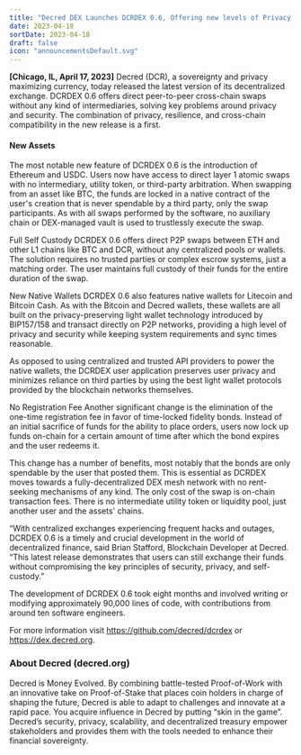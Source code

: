 ```yaml
---
title: "Decred DEX Launches DCRDEX 0.6, Offering new levels of Privacy and Security for Cross-Chain Swaps"
date: 2023-04-18
sortDate: 2023-04-18
draft: false
icon: "announcementsDefault.svg"
---
```


**[Chicago, IL, April 17, 2023]** Decred (DCR), a sovereignty and privacy maximizing currency, today released the latest version of its decentralized exchange. DCRDEX 0.6 offers direct peer-to-peer cross-chain swaps without any kind of intermediaries, solving key problems around privacy and security. The combination of privacy, resilience, and cross-chain compatibility in the new release is a first.

#### New Assets

The most notable new feature of DCRDEX 0.6 is the introduction of Ethereum and USDC. Users now have access to direct layer 1 atomic swaps with no intermediary, utility token, or third-party arbitration. When swapping from an asset like BTC, the funds are locked in a native contract of the user's creation that is never spendable by a third party, only the swap participants. As with all swaps performed by the software, no auxiliary chain or DEX-managed vault is used to trustlessly execute the swap.

Full Self Custody
DCRDEX 0.6 offers direct P2P swaps between ETH and other L1 chains like BTC and DCR, without any centralized pools or wallets. The solution requires no trusted parties or complex escrow systems, just a matching order. The user maintains full custody of their funds for the entire duration of the swap.

New Native Wallets
DCRDEX 0.6 also features native wallets for Litecoin and Bitcoin Cash. As with the Bitcoin and Decred wallets, these wallets are all built on the privacy-preserving light wallet technology introduced by BIP157/158 and transact directly on P2P networks, providing a high level of privacy and security while keeping system requirements and sync times reasonable.

As opposed to using centralized and trusted API providers to power the native wallets, the DCRDEX user application preserves user privacy and minimizes reliance on third parties by using the best light wallet protocols provided by the blockchain networks themselves.

No Registration Fee
Another significant change is the elimination of the one-time registration fee in favor of time-locked fidelity bonds. Instead of an initial sacrifice of funds for the ability to place orders, users now lock up funds on-chain for a certain amount of time after which the bond expires and the user redeems it.

This change has a number of benefits, most notably that the bonds are only spendable by the user that posted them. This is essential as DCRDEX moves towards a fully-decentralized DEX mesh network with no rent-seeking mechanisms of any kind. The only cost of the swap is on-chain transaction fees. There is no intermediate utility token or liquidity pool, just another user and the assets' chains.

“With centralized exchanges experiencing frequent hacks and outages, DCRDEX 0.6 is a timely and crucial development in the world of decentralized finance, said Brian Stafford, Blockchain Developer at Decred. “This latest release demonstrates that users can still exchange their funds without compromising the key principles of security, privacy, and self-custody.”

The development of DCRDEX 0.6 took eight months and involved writing or modifying approximately 90,000 lines of code, with contributions from around ten software engineers.

For more information visit <https://github.com/decred/dcrdex> or <https://dex.decred.org>.

### About Decred (decred.org)
Decred is Money Evolved. By combining battle-tested Proof-of-Work with an innovative take on Proof-of-Stake that places coin holders in charge of shaping the future, Decred is able to adapt to challenges and innovate at a rapid pace. You acquire influence in Decred by putting “skin in the game”. Decred’s security, privacy, scalability, and decentralized treasury empower stakeholders and provides them with the tools needed to enhance their financial sovereignty.
